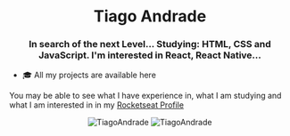 <h1 align="center">Tiago Andrade</h1>
<h3 align="center">In search of the next Level... Studying: HTML, CSS and JavaScript. I'm interested in React, React Native...</h3>

- 🎓 All my projects are available here

<a>You may be able to see what I have experience in, what I am studying and what I am interested in in my [Rocketseat Profile](https://app.rocketseat.com.br/me/tiago)</a>

<p align="center">
<img src="https://github-readme-stats.vercel.app/api?username=TiagooAndrade&show_icons=true" alt="TiagoAndrade"/>
<img src="https://github-readme-stats.vercel.app/api/top-langs/?username=TiagooAndrade&show_icons=true&layout=compact" alt="TiagoAndrade"/> 
</p>
